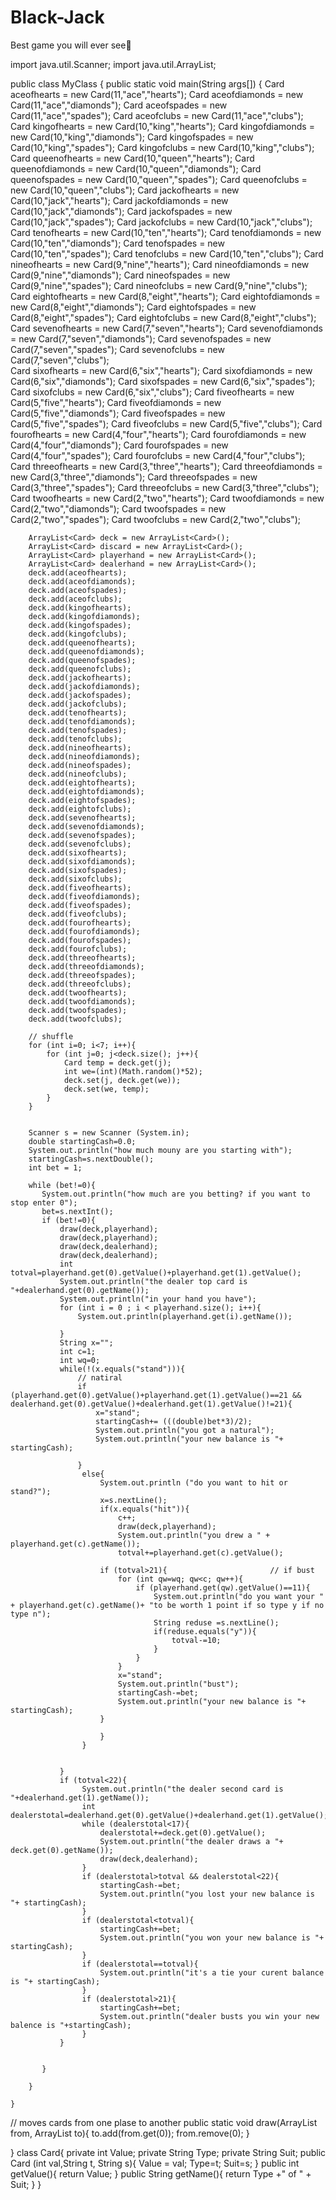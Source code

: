 # Black-Jack
Best game you will ever see🤯

import java.util.Scanner;
import java.util.ArrayList;

public class MyClass {
    public static void main(String args[]) {
        Card aceofhearts = new Card(11,"ace","hearts");
        Card aceofdiamonds = new Card(11,"ace","diamonds");
        Card aceofspades = new Card(11,"ace","spades");
        Card aceofclubs = new Card(11,"ace","clubs");
        Card kingofhearts = new Card(10,"king","hearts");
        Card kingofdiamonds = new Card(10,"king","diamonds");
        Card kingofspades = new Card(10,"king","spades");
        Card kingofclubs = new Card(10,"king","clubs");
        Card queenofhearts = new Card(10,"queen","hearts");
        Card queenofdiamonds = new Card(10,"queen","diamonds");
        Card queenofspades = new Card(10,"queen","spades");
        Card queenofclubs = new Card(10,"queen","clubs");
        Card jackofhearts = new Card(10,"jack","hearts");
        Card jackofdiamonds = new Card(10,"jack","diamonds");
        Card jackofspades = new Card(10,"jack","spades");
        Card jackofclubs = new Card(10,"jack","clubs");
        Card tenofhearts = new Card(10,"ten","hearts");
        Card tenofdiamonds = new Card(10,"ten","diamonds");
        Card tenofspades = new Card(10,"ten","spades");
        Card tenofclubs = new Card(10,"ten","clubs");
        Card nineofhearts = new Card(9,"nine","hearts");
        Card nineofdiamonds = new Card(9,"nine","diamonds");
        Card nineofspades = new Card(9,"nine","spades");
        Card nineofclubs = new Card(9,"nine","clubs");
        Card eightofhearts = new Card(8,"eight","hearts");
        Card eightofdiamonds = new Card(8,"eight","diamonds");
        Card eightofspades = new Card(8,"eight","spades");
        Card eightofclubs = new Card(8,"eight","clubs");
        Card sevenofhearts = new Card(7,"seven","hearts");
        Card sevenofdiamonds = new Card(7,"seven","diamonds");
        Card sevenofspades = new Card(7,"seven","spades");
        Card sevenofclubs = new Card(7,"seven","clubs");    
        Card sixofhearts = new Card(6,"six","hearts");
        Card sixofdiamonds = new Card(6,"six","diamonds");
        Card sixofspades = new Card(6,"six","spades");
        Card sixofclubs = new Card(6,"six","clubs");
        Card fiveofhearts = new Card(5,"five","hearts");
        Card fiveofdiamonds = new Card(5,"five","diamonds");
        Card fiveofspades = new Card(5,"five","spades");
        Card fiveofclubs = new Card(5,"five","clubs");
        Card fourofhearts = new Card(4,"four","hearts");
        Card fourofdiamonds = new Card(4,"four","diamonds");
        Card fourofspades = new Card(4,"four","spades");
        Card fourofclubs = new Card(4,"four","clubs");
        Card threeofhearts = new Card(3,"three","hearts");
        Card threeofdiamonds = new Card(3,"three","diamonds");
        Card threeofspades = new Card(3,"three","spades");
        Card threeofclubs = new Card(3,"three","clubs");
        Card twoofhearts = new Card(2,"two","hearts");
        Card twoofdiamonds = new Card(2,"two","diamonds");
        Card twoofspades = new Card(2,"two","spades");
        Card twoofclubs = new Card(2,"two","clubs");
        
        
        ArrayList<Card> deck = new ArrayList<Card>();
        ArrayList<Card> discard = new ArrayList<Card>();
        ArrayList<Card> playerhand = new ArrayList<Card>();
        ArrayList<Card> dealerhand = new ArrayList<Card>();
        deck.add(aceofhearts);
        deck.add(aceofdiamonds);
        deck.add(aceofspades);
        deck.add(aceofclubs);
        deck.add(kingofhearts);
        deck.add(kingofdiamonds);
        deck.add(kingofspades);
        deck.add(kingofclubs);
        deck.add(queenofhearts);
        deck.add(queenofdiamonds);
        deck.add(queenofspades);
        deck.add(queenofclubs);
        deck.add(jackofhearts);
        deck.add(jackofdiamonds);
        deck.add(jackofspades);
        deck.add(jackofclubs);
        deck.add(tenofhearts);
        deck.add(tenofdiamonds);
        deck.add(tenofspades);
        deck.add(tenofclubs);
        deck.add(nineofhearts);
        deck.add(nineofdiamonds);
        deck.add(nineofspades);
        deck.add(nineofclubs);
        deck.add(eightofhearts);
        deck.add(eightofdiamonds);
        deck.add(eightofspades);
        deck.add(eightofclubs);
        deck.add(sevenofhearts);
        deck.add(sevenofdiamonds);
        deck.add(sevenofspades);
        deck.add(sevenofclubs);
        deck.add(sixofhearts);
        deck.add(sixofdiamonds);
        deck.add(sixofspades);
        deck.add(sixofclubs);
        deck.add(fiveofhearts);
        deck.add(fiveofdiamonds);
        deck.add(fiveofspades);
        deck.add(fiveofclubs);
        deck.add(fourofhearts);
        deck.add(fourofdiamonds);
        deck.add(fourofspades);
        deck.add(fourofclubs);
        deck.add(threeofhearts);
        deck.add(threeofdiamonds);
        deck.add(threeofspades);
        deck.add(threeofclubs);
        deck.add(twoofhearts);
        deck.add(twoofdiamonds);
        deck.add(twoofspades);
        deck.add(twoofclubs);
        
        // shuffle  
        for (int i=0; i<7; i++){
            for (int j=0; j<deck.size(); j++){
                Card temp = deck.get(j);
                int we=(int)(Math.random()*52);
                deck.set(j, deck.get(we));
                deck.set(we, temp);
            }
        }
        
        
        Scanner s = new Scanner (System.in);
        double startingCash=0.0;
        System.out.println("how much mouny are you starting with");
        startingCash=s.nextDouble();
        int bet = 1;
    
        while (bet!=0){
           System.out.println("how much are you betting? if you want to stop enter 0");
           bet=s.nextInt();
           if (bet!=0){
               draw(deck,playerhand);
               draw(deck,playerhand);
               draw(deck,dealerhand);
               draw(deck,dealerhand);
               int totval=playerhand.get(0).getValue()+playerhand.get(1).getValue();
               System.out.println("the dealer top card is "+dealerhand.get(0).getName());
               System.out.println("in your hand you have");
               for (int i = 0 ; i < playerhand.size(); i++){
                   System.out.println(playerhand.get(i).getName());
                   
               }
               String x="";
               int c=1;
               int wq=0;
               while(!(x.equals("stand"))){
                   // natiral
                   if (playerhand.get(0).getValue()+playerhand.get(1).getValue()==21 && dealerhand.get(0).getValue()+dealerhand.get(1).getValue()!=21){
                       x="stand";
                       startingCash+= (((double)bet*3)/2);
                       System.out.println("you got a natural");
                       System.out.println("your new balance is "+ startingCash);
                       
                   }
                    else{
                        System.out.println ("do you want to hit or stand?");
                        x=s.nextLine();
                        if(x.equals("hit")){
                            c++;
                            draw(deck,playerhand);
                            System.out.println("you drew a " + playerhand.get(c).getName());
                            totval+=playerhand.get(c).getValue();
                       
                        if (totval>21){                       // if bust
                            for (int qw=wq; qw<c; qw++){
                                if (playerhand.get(qw).getValue()==11){
                                    System.out.println("do you want your " + playerhand.get(c).getName()+ "to be worth 1 point if so type y if no type n");
                                    String reduse =s.nextLine();
                                    if(reduse.equals("y")){
                                        totval-=10;
                                    }
                                }
                            }
                            x="stand";
                            System.out.println("bust");
                            startingCash-=bet;
                            System.out.println("your new balance is "+ startingCash);
                        }
                       
                        }
                    }
                   
                   
               }
               if (totval<22){
                    System.out.println("the dealer second card is "+dealerhand.get(1).getName());
                    int dealerstotal=dealerhand.get(0).getValue()+dealerhand.get(1).getValue();
                    while (dealerstotal<17){
                        dealerstotal+=deck.get(0).getValue();
                        System.out.println("the dealer draws a "+ deck.get(0).getName());
                        draw(deck,dealerhand);
                    }
                    if (dealerstotal>totval && dealerstotal<22){
                        startingCash-=bet;
                        System.out.println("you lost your new balance is "+ startingCash);
                    }
                    if (dealerstotal<totval){
                        startingCash+=bet;
                        System.out.println("you won your new balance is "+ startingCash);
                    }
                    if (dealerstotal==totval){
                        System.out.println("it's a tie your curent balance is "+ startingCash);
                    }
                    if (dealerstotal>21){
                        startingCash+=bet;
                        System.out.println("dealer busts you win your new balence is "+startingCash);
                    }
               }
               
                
           }
            
        }
        
    }
// moves cards from one plase to another 
    public static void draw(ArrayList<Card> from, ArrayList<Card> to){
          to.add(from.get(0));
          from.remove(0);
    }
    



}
class Card{
    private int Value; 
    private String Type;
    private String Suit; 
    public Card (int val,String t, String s){
        Value = val;
        Type=t;
        Suit=s;
    }
    public int getValue(){
        return Value;
    }
    public String getName(){
        return Type +" of " + Suit;
    }
}
